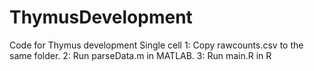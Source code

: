 # ThymusDevelopment
Code for Thymus development Single cell
1: Copy rawcounts.csv to the same folder. 
2: Run parseData.m in MATLAB. 
3: Run main.R in R

